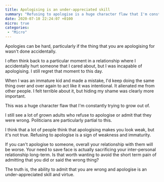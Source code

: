 ```yaml
---
title: Apologising is an under-appreciated skill
summary: "Refusing to apologise is a huge character flaw that I'm constantly trying to grow out of."
date: 2020-07-10 22:24:07 +0100
micro: true
categories:
 - "Micro"
---
```


Apologies can be hard, particularly if the thing that you are apologising for wasn't done accidentally.

I often think back to a particular moment in a relationship where I accidentally hurt someone that I cared about, but I was incapable of apologising. I still regret that moment to this day.

When I was an immature kid and made a mistake, I'd keep doing the same thing over and over again to act like it was intentional. It alienated me from other people. I felt terrible about it, but hiding my shame was clearly more important.

This was a huge character flaw that I'm constantly trying to grow out of.

I still see a lot of grown adults who refuse to apologise or admit that they were wrong. Politicians are particularly partial to this.

I think that a lot of people think that apologising makes you look weak, but it's not true. Refusing to apologise is a sign of weakness and immaturity.

If you can't apologise to someone, overall your relationship with them will be worse. Your need to save face is actually sacrificing your inter-personal relationship long-term. Is that worth wanting to avoid the short term pain of admitting that you did or said the wrong thing?

The truth is, the ability to admit that you are wrong and apologise is an under-appreciated skill and virtue.